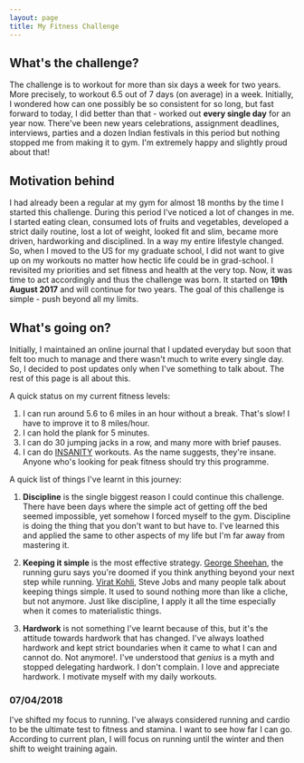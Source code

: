 ```yaml
---
layout: page
title: My Fitness Challenge
---
```


## What's the challenge?

The challenge is to workout for more than six days a week for two years. More
precisely, to workout 6.5 out of 7 days (on average) in a week. Initially, I
wondered how can one possibly be so consistent for so long, but fast forward to
today, I did better than that - worked out __every single day__ for an year now.
There've been new years celebrations, assignment deadlines, interviews, parties
and a dozen Indian festivals in this period but nothing stopped me from making
it to gym. I'm extremely happy and slightly proud about that!

## Motivation behind
I had already been a regular at my gym for almost 18 months by the time I started
this challenge. During this period I've noticed a lot of changes in me. I started
eating clean, consumed lots of fruits and vegetables, developed a strict daily
routine, lost a lot of weight, looked fit and slim, became more driven,
hardworking and disciplined. In a way my entire lifestyle changed. So, when I
moved to the US for my graduate school, I did not want to give up on my workouts
no matter how hectic life could be in grad-school. I revisited my priorities and
set fitness and health at the very top. Now, it was time to act accordingly and
thus the challenge was born. It started on __19th August 2017__ and will continue
for two years. The goal of this challenge is simple - push beyond all my limits.

## What's going on?

Initially, I maintained an online journal that I updated everyday but soon that
felt too much to manage and there wasn't much to write every single day. So, I
decided to post updates only when I've something to talk about. The rest of
this page is all about this.

A quick status on my current fitness levels:
1. I can run around 5.6 to 6 miles in an hour without a break. That's slow! I 
have to improve it to 8 miles/hour.
2. I can hold the plank for 5 minutes.
3. I can do 30 jumping jacks in a row, and many more with brief pauses.
4. I can do [INSANITY](https://www.youtube.com/watch?v=NTEDDmCjd1k) workouts. As the name suggests, they're insane. Anyone
who's looking for peak fitness should try this programme. 

A quick list of things I've learnt in this journey:

1. __Discipline__ is the single biggest reason I could continue this challenge.
There have been days where the simple act of getting off the bed seemed 
impossible, yet somehow I forced myself to the gym. Discipline is doing
the thing that you don't want to but have to. I've learned this and applied the
same to other aspects of my life but I'm far away from mastering it.

2. __Keeping it simple__  is the most effective strategy. 
[George Sheehan](https://www.google.com/search?client=ubuntu&channel=fs&q=george+sheehan&ie=utf-8&oe=utf-8),
the running guru says you're doomed if you think anything beyond your next step
while running. [Virat Kohli](https://www.google.com/search?client=ubuntu&channel=fs&q=virat+kohli&ie=utf-8&oe=utf-8),
Steve Jobs and many people talk about keeping things simple. It used to sound 
nothing more than like a cliche, but not anymore. Just like discipline, I apply
it all the time especially when it comes to materialistic things.

3. __Hardwork__ is not something I've learnt because of this, but it's the
attitude towards hardwork that has changed. I've always loathed hardwork and
kept strict boundaries when it came to what I can and cannot do. Not anymore!. I've
understood that *genius* is a myth and stopped delegating hardwork. I don't
complain. I love and appreciate hardwork. I motivate myself with my daily
workouts.

### 07/04/2018
I've shifted my focus to running. I've always considered running and cardio
to be the ultimate test to fitness and stamina. I want to see how far I can go.
According to current plan, I will focus on running until the winter and then
shift to weight training again.

